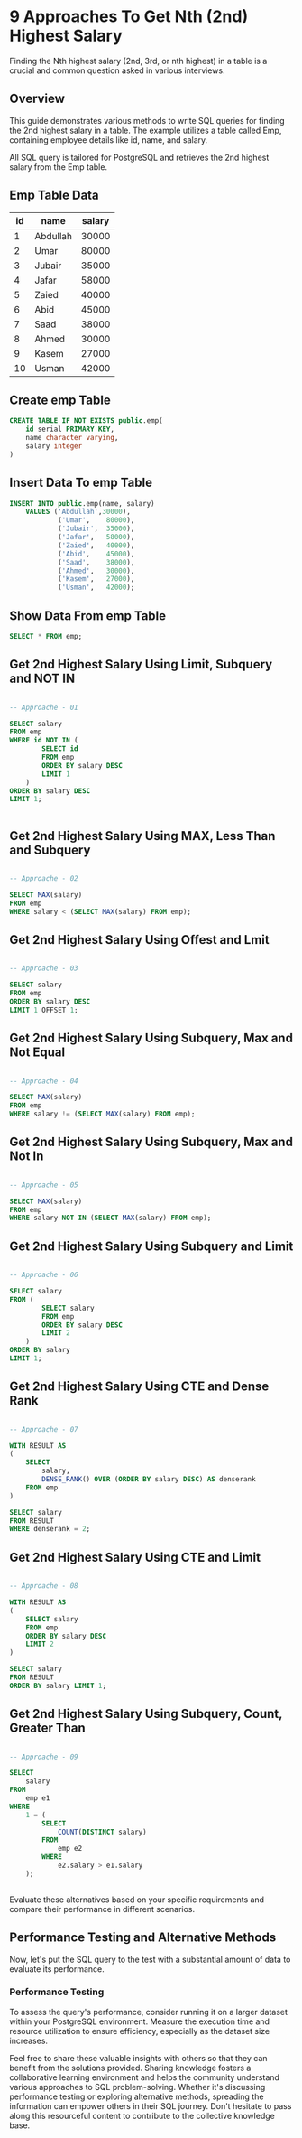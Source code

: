 # 9 Approaches To Get Nth (2nd) Highest Salary 

Finding the Nth highest salary (2nd, 3rd, or nth highest) in a table is a crucial and common question asked in various interviews.

## Overview

This guide demonstrates various methods to write SQL queries for finding the 2nd highest salary in a table. The example utilizes a table called Emp, containing employee details like id, name, and salary.

All SQL query is tailored for PostgreSQL and retrieves the 2nd highest salary from the Emp table.

## Emp Table Data

| id  | name      | salary |
| --- | -------   | ------ |
| 1   | Abdullah  | 30000  |
| 2   | Umar      | 80000  |
| 3   | Jubair    | 35000  |
| 4   | Jafar     | 58000  |
| 5   | Zaied     | 40000  |
| 6   | Abid      | 45000  |
| 7   | Saad      | 38000  |
| 8   | Ahmed     | 30000  |
| 9   | Kasem     | 27000  |
| 10  | Usman     | 42000 |

## Create emp Table
```sql
CREATE TABLE IF NOT EXISTS public.emp(
    id serial PRIMARY KEY,
    name character varying,
    salary integer    
)

```

## Insert Data To emp Table
```sql
INSERT INTO public.emp(name, salary)
	VALUES ('Abdullah',30000),
			('Umar',	80000),
			('Jubair',	35000),
			('Jafar',	58000),
			('Zaied',	40000),
			('Abid',	45000),
			('Saad',	38000),
			('Ahmed',	30000),
			('Kasem',	27000),
			('Usman',	42000);  
```
## Show Data From emp Table		

```sql
SELECT * FROM emp;
```
	

## Get 2nd Highest Salary Using Limit, Subquery and NOT IN

```sql

-- Approache - 01

SELECT salary 
FROM emp 
WHERE id NOT IN (		
		SELECT id 
		FROM emp 
		ORDER BY salary DESC 
		LIMIT 1 									
	) 
ORDER BY salary DESC 
LIMIT 1; 	
		
```

## Get 2nd Highest Salary Using	MAX, Less Than and Subquery

```sql

-- Approache - 02

SELECT MAX(salary) 
FROM emp
WHERE salary < (SELECT MAX(salary) FROM emp);

```

## Get 2nd Highest Salary Using Offest and Lmit

```sql

-- Approache - 03

SELECT salary 
FROM emp 
ORDER BY salary DESC 
LIMIT 1 OFFSET 1;

```


## Get 2nd Highest Salary Using Subquery, Max and Not Equal

```sql

-- Approache - 04

SELECT MAX(salary) 
FROM emp
WHERE salary != (SELECT MAX(salary) FROM emp);

```

## Get 2nd Highest Salary Using Subquery, Max and Not In	

```sql

-- Approache - 05

SELECT MAX(salary) 
FROM emp
WHERE salary NOT IN (SELECT MAX(salary) FROM emp);

```

## Get 2nd Highest Salary Using Subquery and Limit

```sql

-- Approache - 06

SELECT salary 
FROM (
		SELECT salary 
		FROM emp 
		ORDER BY salary DESC 
		LIMIT 2	
	) 
ORDER BY salary 
LIMIT 1;

```

## Get 2nd Highest Salary Using CTE and Dense Rank

```sql

-- Approache - 07

WITH RESULT AS  
(  
	SELECT 
		salary,  
		DENSE_RANK() OVER (ORDER BY salary DESC) AS denserank  
	FROM emp  
)  

SELECT salary  
FROM RESULT  
WHERE denserank = 2;

```

## Get 2nd Highest Salary Using CTE and Limit	

```sql

-- Approache - 08

WITH RESULT AS  
(  
	SELECT salary          
	FROM emp  
	ORDER BY salary DESC
	LIMIT 2
)  

SELECT salary  
FROM RESULT  
ORDER BY salary LIMIT 1;

```

## Get 2nd Highest Salary Using Subquery, Count, Greater Than

```sql

-- Approache - 09

SELECT 
    salary 
FROM 
    emp e1
WHERE 
    1 = (
        SELECT 
            COUNT(DISTINCT salary) 
        FROM 
            emp e2 
        WHERE 
            e2.salary > e1.salary
    );
	
```	

Evaluate these alternatives based on your specific requirements and compare their performance in different scenarios.

## Performance Testing and Alternative Methods
Now, let's put the SQL query to the test with a substantial amount of data to evaluate its performance.

### Performance Testing
To assess the query's performance, consider running it on a larger dataset within your PostgreSQL environment. Measure the execution time and resource utilization to ensure efficiency, especially as the dataset size increases. 

Feel free to share these valuable insights with others so that they can benefit from the solutions provided. Sharing knowledge fosters a collaborative learning environment and helps the community understand various approaches to SQL problem-solving. Whether it's discussing performance testing or exploring alternative methods, spreading the information can empower others in their SQL journey. Don't hesitate to pass along this resourceful content to contribute to the collective knowledge base.
